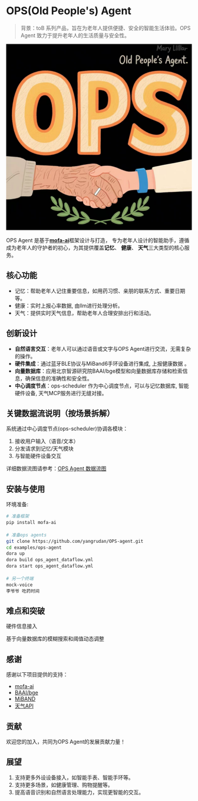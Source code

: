 # OPS(Old People's) Agent

> 背景：toB 系列产品，旨在为老年人提供便捷、安全的智能生活体验。OPS Agent 致力于提升老年人的生活质量与安全性。
>
![logo](./docs/ops-logo.jpg)

OPS Agent 是基于[**mofa-ai**](https://github.com/mofa-org/mofa)框架设计与打造， 专为老年人设计的智能助手，遵循成为老年人的守护者的初心，为其提供覆盖**记忆**、 **健康**、 **天气**三大类型的核心服务。

## 核心功能

- 记忆：帮助老年人记住重要信息，如用药习惯、亲朋的联系方式、重要日期等。
- 健康：实时上报心率数据, 由llm进行处理分析。
- 天气：提供实时天气信息，帮助老年人合理安排出行和活动。

## 创新设计

- **自然语言交互**：老年人可以通过语音或文字与OPS Agent进行交流，无需复杂的操作。
- **硬件集成**：通过蓝牙BLE协议与MiBand6手环设备进行集成, 上报健康数据 。
- **向量数据库**：应用北京智源研究院BAAI/bge模型和向量数据库存储和检索信息，确保信息的准确性和安全性。
- **中心调度节点**：ops-scheduler 作为中心调度节点，可以与记忆数据库, 智能硬件设备, 天气MCP服务进行无缝对接。

## 关键数据流说明（按场景拆解）

系统通过中心调度节点(ops-scheduler)协调各模块：

1. 接收用户输入（语音/文本）
2. 分发请求到记忆/天气模块
3. 与智能硬件设备交互

详细数据流图请参考：[OPS Agent 数据流图](./examples/ops-agent/ops_agent_dataflow-graph.html)

## 安装与使用

环境准备:

```bash
# 准备框架
pip install mofa-ai

# 准备ops agents
git clone https://github.com/yangrudan/OPS-agent.git
cd examples/ops-agent
dora up
dora build ops_agent_dataflow.yml
dora start ops_agent_dataflow.yml

# 另一个终端
mock-voice
李爷爷 吃药时间
```

## 难点和突破

硬件信息接入

基于向量数据库的模糊搜索和阈值动态调整

## 感谢

感谢以下项目提供的支持：

- [mofa-ai](https://github.com/mofa-org/mofa)
- [BAAI/bge](https://huggingface.co/BAAI/bge-small-zh)
- [MiBAND](https://github.com/mengxin239/miband4-heartrate)
- [天气API](https://www.apispace.com/)

## 贡献

欢迎您的加入，共同为OPS Agent的发展贡献力量！

## 展望

1. 支持更多外设设备接入，如智能手表、智能手环等。
2. 支持更多场景，如健康管理、购物提醒等。
3. 提高语音识别和自然语言处理能力，实现更智能的交互。
